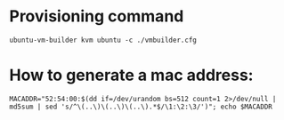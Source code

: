# Provisioning command
```
ubuntu-vm-builder kvm ubuntu -c ./vmbuilder.cfg 
```


# How to generate a mac address:
```
MACADDR="52:54:00:$(dd if=/dev/urandom bs=512 count=1 2>/dev/null | md5sum | sed 's/^\(..\)\(..\)\(..\).*$/\1:\2:\3/')"; echo $MACADDR
```
